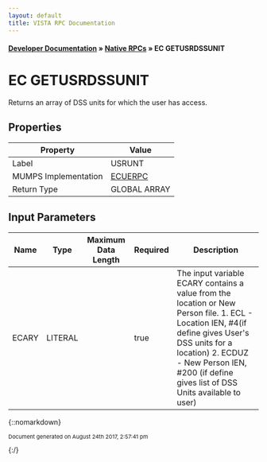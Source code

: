 ```yaml
---
layout: default
title: VISTA RPC Documentation
---
```


#### [Developer Documentation](../index) &#187; [Native RPCs](TableOfContents) &#187; EC GETUSRDSSUNIT<br/>
# EC GETUSRDSSUNIT

Returns an array of DSS units for which the user has access.

## Properties

Property | Value
--- | ---
Label | USRUNT
MUMPS Implementation | [ECUERPC](http://code.osehra.org/dox/Routine_ECUERPC_source.html)
Return Type | GLOBAL ARRAY


## Input Parameters

Name | Type | Maximum Data Length | Required | Description
--- | --- | --- | --- | ---
ECARY | LITERAL |  | true | The input variable ECARY contains a value from the location or New Person file.   1. ECL   - Location IEN, #4(if define gives User&#x27;s DSS units for a location)   2. ECDUZ - New Person IEN, #200 (if define gives list of DSS Units available              to user)



{::nomarkdown} <br/><p style="font-size: 11px">Document generated on August 24th 2017, 2:57:41 pm</p>{:/}